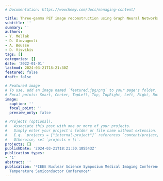 ```yaml
---
# Documentation: https://wowchemy.com/docs/managing-content/

title: Three-gamma PET image reconstruction using Graph Neural Networks
subtitle: ''
summary: ''
authors:
- Y. Mellak
- D. Giovagnoli
- A. Bousse
- D. Visvikis
tags: []
categories: []
date: '2022-01-01'
lastmod: 2024-03-21T18:21:30Z
featured: false
draft: false

# Featured image
# To use, add an image named `featured.jpg/png` to your page's folder.
# Focal points: Smart, Center, TopLeft, Top, TopRight, Left, Right, BottomLeft, Bottom, BottomRight.
image:
  caption: ''
  focal_point: ''
  preview_only: false

# Projects (optional).
#   Associate this post with one or more of your projects.
#   Simply enter your project's folder or file name without extension.
#   E.g. `projects = ["internal-project"]` references `content/project/deep-learning/index.md`.
#   Otherwise, set `projects = []`.
projects: []
publishDate: '2024-03-21T18:21:30.185543Z'
publication_types:
- '1'
abstract: ''
publication: '*IEEE Nuclear Science Symposium Medical Imaging Conference and Room
  Temperature Semiconductor Conference*'
---
```

